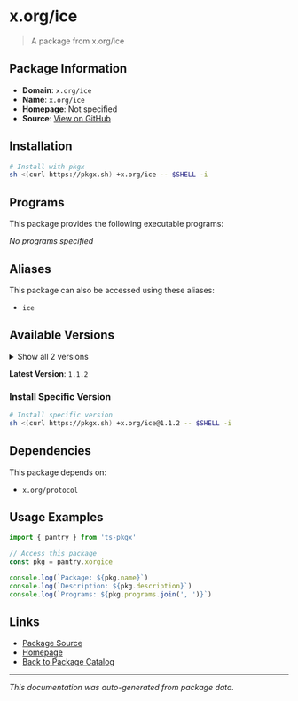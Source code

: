 # x.org/ice

> A package from x.org/ice

## Package Information

- **Domain**: `x.org/ice`
- **Name**: `x.org/ice`
- **Homepage**: Not specified
- **Source**: [View on GitHub](https://github.com/pkgxdev/pantry/tree/main/projects/x.org/ice/package.yml)

## Installation

```bash
# Install with pkgx
sh <(curl https://pkgx.sh) +x.org/ice -- $SHELL -i
```

## Programs

This package provides the following executable programs:

*No programs specified*

## Aliases

This package can also be accessed using these aliases:

- `ice`

## Available Versions

<details>
<summary>Show all 2 versions</summary>

- `1.1.2`, `1.1.1`

</details>

**Latest Version**: `1.1.2`

### Install Specific Version

```bash
# Install specific version
sh <(curl https://pkgx.sh) +x.org/ice@1.1.2 -- $SHELL -i
```

## Dependencies

This package depends on:

- `x.org/protocol`

## Usage Examples

```typescript
import { pantry } from 'ts-pkgx'

// Access this package
const pkg = pantry.xorgice

console.log(`Package: ${pkg.name}`)
console.log(`Description: ${pkg.description}`)
console.log(`Programs: ${pkg.programs.join(', ')}`)
```

## Links

- [Package Source](https://github.com/pkgxdev/pantry/tree/main/projects/x.org/ice/package.yml)
- [Homepage](#)
- [Back to Package Catalog](../package-catalog.md)

---

*This documentation was auto-generated from package data.*
